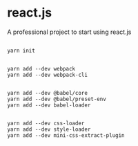 
# react.js 
A professional project to start using react.js


```

yarn init


yarn add --dev webpack
yarn add --dev webpack-cli


yarn add --dev @babel/core
yarn add --dev @babel/preset-env
yarn add --dev babel-loader


yarn add --dev css-loader
yarn add --dev style-loader
yarn add --dev mini-css-extract-plugin


```